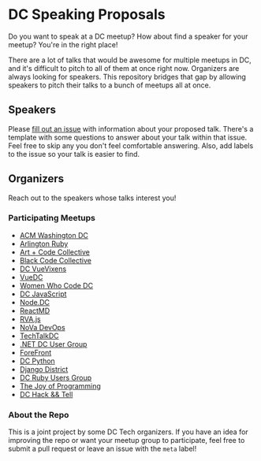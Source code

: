 # DC Speaking Proposals

Do you want to speak at a DC meetup? How about find a speaker for your meetup? You're in the right place!

There are a lot of talks that would be awesome for multiple meetups in DC, and it's difficult to pitch to all of them at once right now. Organizers are always looking for speakers. This repository bridges that gap by allowing speakers to pitch their talks to a bunch of meetups all at once.

## Speakers

Please [fill out an issue](https://github.com/dctech/cfps/issues/new) with information about your proposed talk. There's a template with some questions to answer about your talk within that issue. Feel free to skip any you don't feel comfortable answering. Also, add labels to the issue so your talk is easier to find.

## Organizers

Reach out to the speakers whose talks interest you!

### Participating Meetups

- [ACM Washington DC](https://www.meetup.com/ACM-DC/)
- [Arlington Ruby](https://www.meetup.com/Arlington-Ruby/)
- [Art + Code Collective](https://www.meetup.com/Art-Code-Collective/members/?sort=join_date&desc=true)
- [Black Code Collective](https://www.meetup.com/Black-Code-Collective/)
- [DC VueVixens](https://www.meetup.com/VueVixens-DC/)
- [VueDC](https://www.meetup.com/vue-dc/)
- [Women Who Code DC](https://www.meetup.com/Women-Who-Code-DC/)
- [DC JavaScript](https://www.meetup.com/DC-JavaScript/)
- [Node.DC](https://www.meetup.com/node-dc/)
- [ReactMD](https://www.meetup.com/React-MD/)
- [RVA.js](https://www.meetup.com/rva-js/)
- [NoVa DevOps](https://www.meetup.com/nova-devops/)
- [TechTalkDC](https://www.meetup.com/techtalkDC/)
- [.NET DC User Group](https://www.meetup.com/dotnetdc/)
- [ForeFront](https://4front.io/)
- [DC Python](https://www.meetup.com/DCPython/)
- [Django District](https://www.meetup.com/Django-District/)
- [DC Ruby Users Group](https://www.meetup.com/dcruby/)
- [The Joy of Programming](https://www.meetup.com/Joy-of-Programming-DC/)
- [DC Hack && Tell](https://dc.hackandtell.org/)

### About the Repo

This is a joint project by some DC Tech organizers. If you have an idea for improving the repo or want your meetup group to participate, feel free to submit a pull request or leave an issue with the `meta` label!
